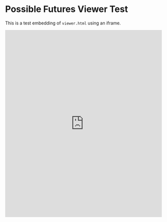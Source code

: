 # Possible Futures Viewer Test

This is a test embedding of `viewer.html` using an iframe.

<iframe src="https://ramshreyas.github.io/Possible-Futures/viewer.html" width="100%" height="600px" style="border:none;"></iframe>
